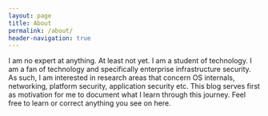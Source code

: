 ```yaml
---
layout: page
title: About
permalink: /about/
header-navigation: true
---
```


I am no expert at anything. At least not yet. I am a student of technology. 
I am a fan of technology and specifically enterprise infrastructure security. As such, I am interested in research areas that concern OS internals, networking, platform security, application security etc.
This blog serves first as motivation for me to document what I learn through this journey. Feel free to learn or correct anything you see on here.
